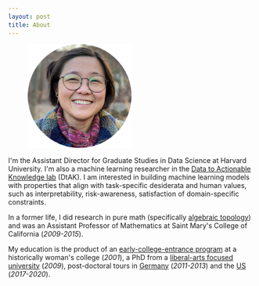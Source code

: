 ```yaml
---
layout: post
title: About
---
```



<figure>
  <img alt="Weiwei Pan" src="/assets/images/profile.png" width="50%" />
</figure>


I'm the Assistant Director for Graduate Studies in Data Science at Harvard University. I'm also a machine learning researcher in the [Data to Actionable Knowledge lab](https://dtak.github.io/) (DtAK). I am interested in building machine learning models with properties that align with task-specific desiderata and human values, such as interpretability, risk-awareness, satisfaction of domain-specific constraints.

In a former life, I did research in pure math (specifically [algebraic topology](https://arxiv.org/pdf/1206.2118.pdf)) and was an Assistant Professor of Mathematics at Saint Mary's College of California (*2009-2015*).

My education is the product of an [early-college-entrance program](https://marybaldwin.edu/peg/) at a historically woman's college (*2001*), a PhD from a [liberal-arts focused university](https://www.wesleyan.edu/mathcs/) (*2009*), post-doctoral tours in [Germany](https://www.uni-goettingen.de/en/90653.html) (*2011-2013*) and the [US](https://iacs.seas.harvard.edu) (*2017-2020*). 
